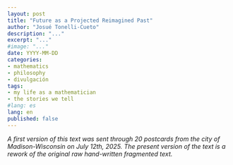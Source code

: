 ```yaml
---
layout: post
title: "Future as a Projected Reimagined Past"
author: "Josué Tonelli-Cueto"
description: "..."
excerpt: "..."
#image: "..."
date: YYYY-MM-DD
categories:
- mathematics
- philosophy
- divulgación
tags:
- my life as a mathematician
- the stories we tell
#lang: es
lang: en
published: false
---
```


<div class="jumbotron abstract" style="font-style: italic;">
A first version of this text was sent through 20 postcards from the city of Madison-Wisconsin on July 12th, 2025. The present version of the text is a rework of the original raw hand-written fragmented text.
</div>
<br/>
<br/>
<br/>
<br/>
